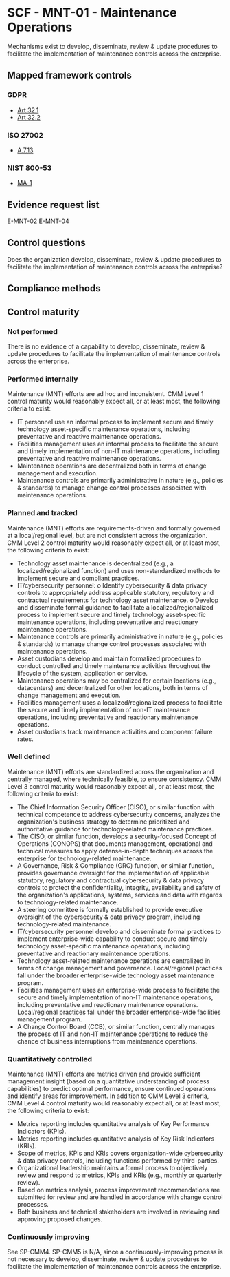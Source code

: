 # SCF - MNT-01 - Maintenance Operations
Mechanisms exist to develop, disseminate, review & update procedures to facilitate the implementation of maintenance controls across the enterprise.
## Mapped framework controls
### GDPR
- [Art 32.1](../gdpr/art32.md#Article-321)
- [Art 32.2](../gdpr/art32.md#Article-322)

### ISO 27002
- [A.7.13](../iso27002/a-7.md#a713)

### NIST 800-53
- [MA-1](../nist80053/ma-1.md)

## Evidence request list
E-MNT-02
E-MNT-04

## Control questions
Does the organization develop, disseminate, review & update procedures to facilitate the implementation of maintenance controls across the enterprise?

## Compliance methods


## Control maturity
### Not performed
There is no evidence of a capability to develop, disseminate, review & update procedures to facilitate the implementation of maintenance controls across the enterprise.

### Performed internally
Maintenance (MNT) efforts are ad hoc and inconsistent. CMM Level 1 control maturity would reasonably expect all, or at least most, the following criteria to exist:
- IT personnel use an informal process to implement secure and timely technology asset-specific maintenance operations, including preventative and reactive maintenance operations.
- Facilities management uses an informal process to facilitate the secure and timely implementation of non-IT maintenance operations, including preventative and reactive maintenance operations.
- Maintenance operations are decentralized both in terms of change management and execution.
- Maintenance controls are primarily administrative in nature (e.g., policies & standards) to manage change control processes associated with maintenance operations.

### Planned and tracked
Maintenance (MNT) efforts are requirements-driven and formally governed at a local/regional level, but are not consistent across the organization. CMM Level 2 control maturity would reasonably expect all, or at least most, the following criteria to exist:
- Technology asset maintenance is decentralized (e.g., a localized/regionalized function) and uses non-standardized methods to implement secure and compliant practices.
- IT/cybersecurity personnel:
o	Identify cybersecurity & data privacy controls to appropriately address applicable statutory, regulatory and contractual requirements for technology asset maintenance.
o	Develop and disseminate formal guidance to facilitate a localized/regionalized process to implement secure and timely technology asset-specific maintenance operations, including preventative and reactionary maintenance operations.
- Maintenance controls are primarily administrative in nature (e.g., policies & standards) to manage change control processes associated with maintenance operations.
- Asset custodians develop and maintain formalized procedures to conduct controlled and timely maintenance activities throughout the lifecycle of the system, application or service.
- Maintenance operations may be centralized for certain locations (e.g., datacenters) and decentralized for other locations, both in terms of change management and execution.
- Facilities management uses a localized/regionalized process to facilitate the secure and timely implementation of non-IT maintenance operations, including preventative and reactionary maintenance operations.
- Asset custodians track maintenance activities and component failure rates.

### Well defined
Maintenance (MNT) efforts are standardized across the organization and centrally managed, where technically feasible, to ensure consistency. CMM Level 3 control maturity would reasonably expect all, or at least most, the following criteria to exist:
- The Chief Information Security Officer (CISO), or similar function with technical competence to address cybersecurity concerns, analyzes the organization's business strategy to determine prioritized and authoritative guidance for technology-related maintenance practices.
- The CISO, or similar function, develops a security-focused Concept of Operations (CONOPS) that documents management, operational and technical measures to apply defense-in-depth techniques across the enterprise for technology-related maintenance.
- A Governance, Risk & Compliance (GRC) function, or similar function, provides governance oversight for the implementation of applicable statutory, regulatory and contractual cybersecurity & data privacy controls to protect the confidentiality, integrity, availability and safety of the organization's applications, systems, services and data with regards to technology-related maintenance.
- A steering committee is formally established to provide executive oversight of the cybersecurity & data privacy program, including technology-related maintenance.
- IT/cybersecurity personnel develop and disseminate formal practices to implement enterprise-wide capability to conduct secure and timely technology asset-specific maintenance operations, including preventative and reactionary maintenance operations.
- Technology asset-related maintenance operations are centralized in terms of change management and governance. Local/regional practices fall under the broader enterprise-wide technology asset maintenance program.
- Facilities management uses an enterprise-wide process to facilitate the secure and timely implementation of non-IT maintenance operations, including preventative and reactionary maintenance operations. Local/regional practices fall under the broader enterprise-wide facilities management program.
- A Change Control Board (CCB), or similar function, centrally manages the process of IT and non-IT maintenance operations to reduce the chance of business interruptions from maintenance operations.

### Quantitatively controlled
Maintenance (MNT) efforts are metrics driven and provide sufficient management insight (based on a quantitative understanding of process capabilities) to predict optimal performance, ensure continued operations and identify areas for improvement. In addition to CMM Level 3 criteria, CMM Level 4 control maturity would reasonably expect all, or at least most, the following criteria to exist:
- Metrics reporting includes quantitative analysis of Key Performance Indicators (KPIs).
- Metrics reporting includes quantitative analysis of Key Risk Indicators (KRIs).
- Scope of metrics, KPIs and KRIs covers organization-wide cybersecurity & data privacy controls, including functions performed by third-parties.
- Organizational leadership maintains a formal process to objectively review and respond to metrics, KPIs and KRIs (e.g., monthly or quarterly review).
- Based on metrics analysis, process improvement recommendations are submitted for review and are handled in accordance with change control processes.
- Both business and technical stakeholders are involved in reviewing and approving proposed changes.

### Continuously improving
See SP-CMM4. SP-CMM5 is N/A, since a continuously-improving process is not necessary to develop, disseminate, review & update procedures to facilitate the implementation of maintenance controls across the enterprise.
